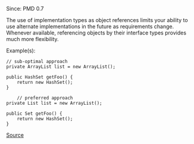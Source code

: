 Since: PMD 0.7

The use of implementation types as object references limits your ability to use alternate
implementations in the future as requirements change. Whenever available, referencing objects 
by their interface types provides much more flexibility.

Example(s):
```
// sub-optimal approach
private ArrayList list = new ArrayList();

public HashSet getFoo() {
	return new HashSet();
}

	// preferred approach
private List list = new ArrayList();

public Set getFoo() {
	return new HashSet();
}
```

[Source](https://pmd.github.io/pmd-5.6.1/pmd-java/rules/java/coupling.html#LooseCoupling)

